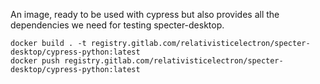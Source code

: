 
An image, ready to be used with cypress but also provides all the dependencies we need for testing specter-desktop.

```
docker build . -t registry.gitlab.com/relativisticelectron/specter-desktop/cypress-python:latest
docker push registry.gitlab.com/relativisticelectron/specter-desktop/cypress-python:latest
```
